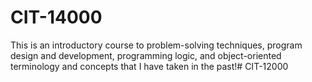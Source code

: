 # CIT-14000
This is an introductory course to problem-solving techniques, program design and development, programming logic, and object-oriented terminology and concepts that I have taken in the past!# CIT-12000
